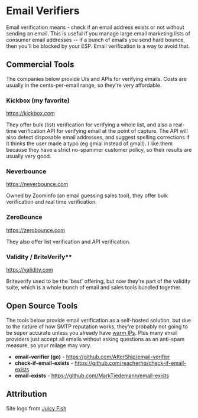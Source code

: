 # Email Verifiers

Email verification means - check if an email address exists or not without sending an email. This is useful if you manage large email marketing lists of consumer email addresses -- if a bunch of emails you send hard bounce, then you'll be blocked by your ESP. Email verification is a way to avoid that.

## Commercial Tools

The companies below provide UIs and APIs for verifying emails. Costs are usually in the cents-per-email range, so they're very affordable.

### Kickbox (my favorite)

https://kickbox.com

They offer bulk (list) verification for verifying a whole list, and also a real-time verification API for verifying email at the point of capture. The API will also detect disposable email addresses, and suggest spelling corrections if it thinks the user made a typo (eg gmial instead of gmail). I like them because they have a strict no-spammer customer policy, so their results are usually very good.

### Neverbounce

https://neverbounce.com

Owned by Zoominfo (an email guessing sales tool), they offer bulk verification and real time verification.

### ZeroBounce

https://zerobounce.com

They also offer list verification and API verification.

### Validity / BriteVerify**

https://validity.com

Briteverify used to be the 'best' offering, but now they're part of the validity suite, which is a whole bunch of email and sales tools bundled together.

## Open Source Tools

The tools below provide email verification as a self-hosted solution, but due to the nature of how SMTP reputation works, they're probably not going to be super accurate unless you already have [warm IPs](https://blog.kickbox.com/what-is-ip-warming-why-is-it-important/). Plus many email providers just accept all emails without asking questions as an anti-spam measure, so your milage may vary.

- **email-verifier (go)** - https://github.com/AfterShip/email-verifier
- **check-if-email-exists** - https://github.com/reacherhq/check-if-email-exists
- **email-exists** - https://github.com/MarkTiedemann/email-exists



## Attribution

Site logo from [Juicy Fish](https://www.flaticon.com/authors/juicy-fish)
